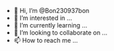 - 👋 Hi, I’m @Bon230937bon
- 👀 I’m interested in ...
- 🌱 I’m currently learning ...
- 💞️ I’m looking to collaborate on ...
- 📫 How to reach me ...

<!---
Bon230937bon/Bon230937bon is a ✨ special ✨ repository because its `README.md` (this file) appears on your GitHub profile.
You can click the Preview link to take a look at your changes.
--->
